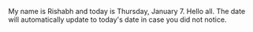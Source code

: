 My name is Rishabh and today is Thursday, January 7. Hello all. The date will automatically update to today's date in case you did not notice.
